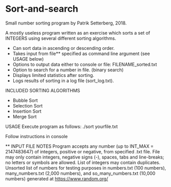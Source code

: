 # Sort-and-search
Small number sorting program by Patrik Setterberg, 2018.

A mostly useless program written as an exercise which sorts a set of INTEGERS
using several different sorting algorithms.

* Can sort data in ascending or descending order.
* Takes input from file** specified as command line argument (see USAGE below)
* Options to output data either to console or file: FILENAME_sorted.txt
* Option to search for a number in file. (binary search)
* Displays limited statistics after sorting.
* Logs results of sorting in a log file (sort_log.txt).

INCLUDED SORTING ALGORITHMS
* Bubble Sort
* Selection Sort
* Insertion Sort
* Merge Sort

USAGE
Execute program as follows: ./sort yourfile.txt

Follow instructions in console

** INPUT FILE NOTES
Program accepts any number (up to INT_MAX = 2147483647) of integers, positive or negative,
from specified .txt file. File may only contain integers, negative signs (-), spaces, tabs and
line-breaks; no letters or symbols are allowed. List of integers may contain duplicates.
Unsorted list of numbers for testing purposes in numbers.txt (100 numbers),
many_numbers.txt (2,000 numbers), and so_many_numbers.txt (10,000 numbers)
generated at https://www.random.org/
